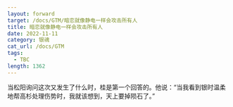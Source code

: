 ```yaml
---
layout: forward
target: /docs/GTM/暗恋就像静电一样会攻击所有人
title: 暗恋就像静电一样会攻击所有人
date: 2022-11-11
category: 银魂
cat_url: /docs/GTM
tags: 
  - TBC
length: 1362
---
```


当松阳询问这次又发生了什么时，桂是第一个回答的。他说：“当我看到银时温柔地帮高杉处理伤势时，我就该想到，天上要掉陨石了。”
